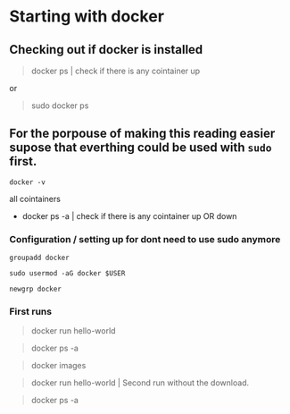 # Starting with docker

## Checking out if docker is installed

> docker ps   |    check if there is any cointainer up

or
> sudo docker ps


## For the porpouse of making this reading easier supose that everthing could be used with `sudo` first.

`docker -v `

all cointainers

- docker ps -a   | check if there is any cointainer up OR down

### Configuration / setting up for dont need to use sudo anymore

```
groupadd docker 

sudo usermod -aG docker $USER

newgrp docker
```

### First runs

> docker run hello-world

> docker ps -a

> docker images

> docker run hello-world | Second run without the download.

> docker ps -a
